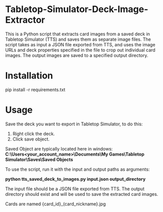 # Tabletop-Simulator-Deck-Image-Extractor

This is a Python script that extracts card images from a saved deck in Tabletop Simulator (TTS) and saves them as separate image files. The script takes as input a JSON file exported from TTS, and uses the image URLs and deck properties specified in the file to crop out individual card images. The output images are saved to a specified output directory.

# Installation
pip install -r requirements.txt


# Usage

Save the deck you want to export in Tabletop Simulator, to do this:

1. Right click the deck.
2. Click save object.

Saved Object are typically located here in windows: **C:\Users\<your_account_name>\Documents\My Games\Tabletop Simulator\Saves\Saved Objects**

To use the script, run it with the input and output paths as arguments:

**python tts_saved_deck_to_images.py input.json output_directory**

The input file should be a JSON file exported from TTS. The output directory should exist and will be used to save the extracted card images.

Cards are named {card_id}_(card_nickname}.jpg
